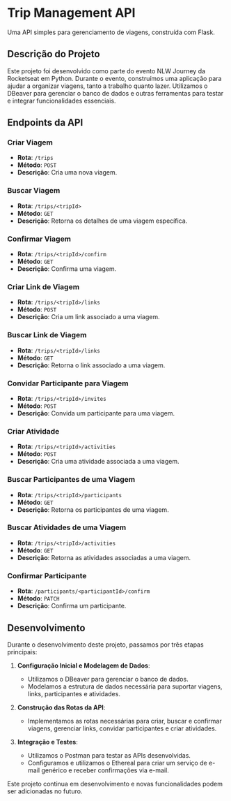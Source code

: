# Trip Management API

Uma API simples para gerenciamento de viagens, construída com Flask.

## Descrição do Projeto

Este projeto foi desenvolvido como parte do evento NLW Journey da Rocketseat em Python. Durante o evento, construímos uma aplicação para ajudar a organizar viagens, tanto a trabalho quanto lazer. Utilizamos o DBeaver para gerenciar o banco de dados e outras ferramentas para testar e integrar funcionalidades essenciais.

## Endpoints da API

### Criar Viagem
- **Rota**: `/trips`
- **Método**: `POST`
- **Descrição**: Cria uma nova viagem.

### Buscar Viagem
- **Rota**: `/trips/<tripId>`
- **Método**: `GET`
- **Descrição**: Retorna os detalhes de uma viagem específica.

### Confirmar Viagem
- **Rota**: `/trips/<tripId>/confirm`
- **Método**: `GET`
- **Descrição**: Confirma uma viagem.

### Criar Link de Viagem
- **Rota**: `/trips/<tripId>/links`
- **Método**: `POST`
- **Descrição**: Cria um link associado a uma viagem.

### Buscar Link de Viagem
- **Rota**: `/trips/<tripId>/links`
- **Método**: `GET`
- **Descrição**: Retorna o link associado a uma viagem.

### Convidar Participante para Viagem
- **Rota**: `/trips/<tripId>/invites`
- **Método**: `POST`
- **Descrição**: Convida um participante para uma viagem.

### Criar Atividade
- **Rota**: `/trips/<tripId>/activities`
- **Método**: `POST`
- **Descrição**: Cria uma atividade associada a uma viagem.

### Buscar Participantes de uma Viagem
- **Rota**: `/trips/<tripId>/participants`
- **Método**: `GET`
- **Descrição**: Retorna os participantes de uma viagem.

### Buscar Atividades de uma Viagem
- **Rota**: `/trips/<tripId>/activities`
- **Método**: `GET`
- **Descrição**: Retorna as atividades associadas a uma viagem.

### Confirmar Participante
- **Rota**: `/participants/<participantId>/confirm`
- **Método**: `PATCH`
- **Descrição**: Confirma um participante.

## Desenvolvimento

Durante o desenvolvimento deste projeto, passamos por três etapas principais:

1. **Configuração Inicial e Modelagem de Dados**:
   - Utilizamos o DBeaver para gerenciar o banco de dados.
   - Modelamos a estrutura de dados necessária para suportar viagens, links, participantes e atividades.

2. **Construção das Rotas da API**:
   - Implementamos as rotas necessárias para criar, buscar e confirmar viagens, gerenciar links, convidar participantes e criar atividades.

3. **Integração e Testes**:
   - Utilizamos o Postman para testar as APIs desenvolvidas.
   - Configuramos e utilizamos o Ethereal para criar um serviço de e-mail genérico e receber confirmações via e-mail.

Este projeto continua em desenvolvimento e novas funcionalidades podem ser adicionadas no futuro.
